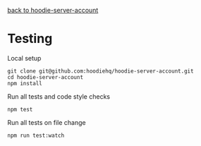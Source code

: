 [back to hoodie-server-account](../README.md)

# Testing

Local setup

```
git clone git@github.com:hoodiehq/hoodie-server-account.git
cd hoodie-server-account
npm install
```

Run all tests and code style checks

```
npm test
```

Run all tests on file change

```
npm run test:watch
```

